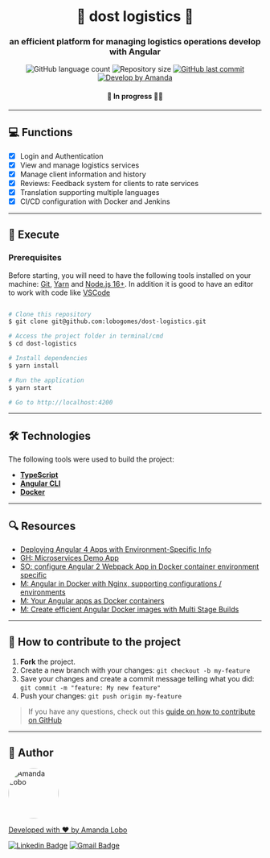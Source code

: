 

<h1 align="center">
    🚚 dost logistics 🚚
</h1>

<h3 align="center">
    an efficient platform for managing logistics operations develop with Angular
</h3>

<p align="center">
  <img alt="GitHub language count" src="https://img.shields.io/github/languages/count/lobogomes/dost-logistics?color=%2304D361">

  <img alt="Repository size" src="https://img.shields.io/github/repo-size/lobogomes/dost-logistics">

  <a href="https://github.com/lobogomes/mm-money/commits/master">
    <img alt="GitHub last commit" src="https://img.shields.io/github/last-commit/lobogomes/dost-logistics">
  </a>


  <a href="https://github.com/lobogomes">
    <img alt="Develop by Amanda" src="https://img.shields.io/badge/develop%20by-Amanda Lobo-%237519C1">
  </a>

</p>

<h4 align="center">
	 🚧 In progress 🚀🚧
</h4>

---

## 💻 Functions

- [x] Login and Authentication
- [x] View and manage logistics services
- [x] Manage client information and history
- [x] Reviews: Feedback system for clients to rate services
- [x] Translation supporting multiple languages
- [x] CI/CD configuration with Docker and Jenkins
---

## 🚀 Execute

### Prerequisites

Before starting, you will need to have the following tools installed on your machine:
[Git](https://git-scm.com), [Yarn](https://yarnpkg.com) and [Node.js 16+](https://nodejs.org/en/).
In addition it is good to have an editor to work with code like [VSCode](https://code.visualstudio.com/)

```bash

# Clone this repository
$ git clone git@github.com:lobogomes/dost-logistics.git

# Access the project folder in terminal/cmd
$ cd dost-logistics

# Install dependencies
$ yarn install

# Run the application
$ yarn start

# Go to http://localhost:4200

```
---

## 🛠 Technologies

The following tools were used to build the project:

-   **[TypeScript](https://www.typescriptlang.org/)**
-   **[Angular CLI](https://angular.io/cli)**
-   **[Docker](https://docker.com)**

---


## 🔍 Resources
* [Deploying Angular 4 Apps with Environment-Specific Info](https://www.intertech.com/Blog/deploying-angular-4-apps-with-environment-specific-info/)
* [GH: Microservices Demo App](https://github.com/benc-uk/microservices-demoapp)
* [SO: configure Angular 2 Webpack App in Docker container environment specific](https://stackoverflow.com/a/40431356/3096092)
* [M: Angular in Docker with Nginx, supporting configurations / environments](https://medium.com/@tiangolo/angular-in-docker-with-nginx-supporting-environments-built-with-multi-stage-docker-builds-bb9f1724e984)
* [M: Your Angular apps as Docker containers](https://medium.com/@DenysVuika/your-angular-apps-as-docker-containers-471f570a7f2)
* [M: Create efficient Angular Docker images with Multi Stage Builds](https://medium.com/@avatsaev/create-efficient-angular-docker-images-with-multi-stage-builds-907e2be3008d)

---

## 💪 How to contribute to the project

1. **Fork** the project.
2. Create a new branch with your changes: `git checkout -b my-feature`
3. Save your changes and create a commit message telling what you did: `git commit -m "feature: My new feature"`
4. Push your changes: `git push origin my-feature`
> If you have any questions, check out this [guide on how to contribute on GitHub](./CONTRIBUTING.md)

---

## 🦸 Author
<a href="https://github.com/lobogomes">
 <img style="border-radius: 50%;" src="https://avatars.githubusercontent.com/u/111708856?v=4" width="100px;" alt="Amanda Lobo"/>

Developed with ❤️ by Amanda Lobo

[![Linkedin Badge](https://img.shields.io/badge/-Amanda-blue?style=flat-square&logo=Linkedin&logoColor=white&link=https://www.linkedin.com/in/amandalobogomes/)](https://www.linkedin.com/in/amandalobogomes/)
[![Gmail Badge](https://img.shields.io/badge/-8lobogomes@gmail.com-c14438?style=flat-square&logo=Gmail&logoColor=white&link=mailto:8lobogomes@gmail.com)](mailto:8lobogomes@gmail.com)

